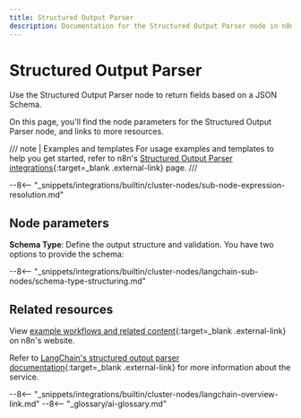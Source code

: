 ```yaml
---
title: Structured Output Parser
description: Documentation for the Structured Output Parser node in n8n, a workflow automation platform. Includes details of operations and configuration, and links to examples and credentials information.
---
```


# Structured Output Parser

Use the Structured Output Parser node to return fields based on a JSON Schema.

On this page, you'll find the node parameters for the Structured Output Parser node, and links to more resources.

/// note | Examples and templates
For usage examples and templates to help you get started, refer to n8n's [Structured Output Parser integrations](https://n8n.io/integrations/structured-output-parser/){:target=_blank .external-link} page.
///	

--8<-- "_snippets/integrations/builtin/cluster-nodes/sub-node-expression-resolution.md"

## Node parameters

**Schema Type**: Define the output structure and validation. You have two options to provide the schema:

--8<-- "_snippets/integrations/builtin/cluster-nodes/langchain-sub-nodes/schema-type-structuring.md"

## Related resources

View [example workflows and related content](https://n8n.io/integrations/structured-output-parser/){:target=_blank .external-link} on n8n's website.

Refer to [LangChain's structured output parser documentation](https://js.langchain.com/docs/modules/model_io/output_parsers/structured){:target=_blank .external-link} for more information about the service.

--8<-- "_snippets/integrations/builtin/cluster-nodes/langchain-overview-link.md"
--8<-- "_glossary/ai-glossary.md"
